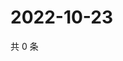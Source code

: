 # 2022-10-23

共 0 条

<!-- BEGIN WEIBO -->
<!-- 最后更新时间 Sun Oct 23 2022 13:42:46 GMT+0800 (China Standard Time) -->

<!-- END WEIBO -->

